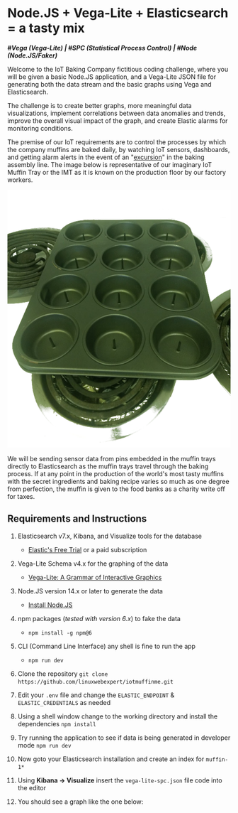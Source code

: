 # Node.JS + Vega-Lite + Elasticsearch = a tasty mix

_**#Vega (Vega-Lite) | #SPC (Statistical Process Control) | #Node (Node.JS/Faker)**_

Welcome to the IoT Baking Company fictitious coding challenge, where you will be
given a basic Node.JS application, and a Vega-Lite JSON file for generating both
the data stream and the basic graphs using Vega and Elasticsearch.

The challenge is to create better graphs, more meaningful data visualizations,
implement correlations between data anomalies and trends, improve the overall
visual impact of the graph, and create Elastic alarms for monitoring conditions.

The premise of our IoT requirements are to control the processes by which the company
muffins are baked daily, by watching IoT sensors, dashboards, and getting alarm alerts
in the event of an
"[excursion](https://www.semanticscholar.org/paper/Excursion-Yield-Loss-and-Cycle-Time-Reduction-in-Leachman-Ding/6e7491504f595f5d6d0c4cc4a0a9c073815a61b4)"
in the baking assembly line. The image below is representative of our imaginary IoT Muffin Tray
or the IMT as it is known on the production floor by our factory workers.

![Iot Muffin Tray](./iotmuffintray.png)

We will be sending sensor data from pins embedded in the muffin trays directly to
Elasticsearch as the muffin trays travel through the baking process. If at any
point in the production of the world's most tasty muffins with the secret ingredients
and baking recipe varies so much as one degree from perfection, the muffin is given to
the food banks as a charity write off for taxes.

## Requirements and Instructions

1. Elasticsearch v7.x, Kibana, and Visualize tools for the database
   - [Elastic's Free Trial](https://www.elastic.co/cloud/elasticsearch-service/signup) or a paid subscription
2. Vega-Lite Schema v4.x for the graphing of the data
   - [Vega-Lite: A Grammar of Interactive Graphics](https://vega.github.io/vega-lite/)
3. Node.JS version 14.x or later to generate the data
   - [Install Node.JS](https://nodejs.org/en/download/)
4. npm packages (_tested with version 6.x_) to fake the data
   - `npm install -g npm@6`
5. CLI (Command Line Interface) any shell is fine to run the app
   - `npm run dev`

6. Clone the repository `git clone https://github.com/linuxwebexpert/iotmuffinme.git`
7. Edit your `.env` file and change the `ELASTIC_ENDPOINT` & `ELASTIC_CREDENTIALS` as needed
8. Using a shell window change to the working directory and install the dependencies `npm install`
9. Try running the application to see if data is being generated in developer mode `npm run dev`
10. Now goto your Elasticsearch installation and create an index for `muffin-1*`
11. Using **Kibana -> Visualize** insert the `vega-lite-spc.json` file code into the editor
12. You should see a graph like the one below:
